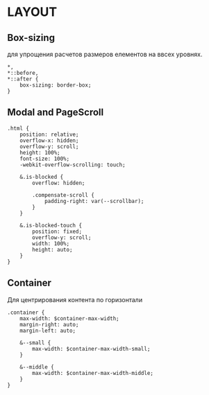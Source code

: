 LAYOUT
==========

## Box-sizing

для упрощения расчетов размеров елементов на ввсех уровнях.


```
*,
*::before,
*::after {
    box-sizing: border-box;
}
```

## Modal and PageScroll
  
```
.html {
    position: relative;
    overflow-x: hidden;
    overflow-y: scroll;
    height: 100%;
    font-size: 100%;
    -webkit-overflow-scrolling: touch;

    &.is-blocked {
        overflow: hidden;
        
        .compensate-scroll {
            padding-right: var(--scrollbar);
        }
    }

    &.is-blocked-touch {
        position: fixed;
        overflow-y: scroll;
        width: 100%;
        height: auto;
    }
}
```

## Container

Для центрирования контента по горизонтали

```
.container {
    max-width: $container-max-width;
    margin-right: auto;
    margin-left: auto;
    
    &--small {
        max-width: $container-max-width-small;
    }
    
    &--middle {
        max-width: $container-max-width-middle;
    }    
}
```


